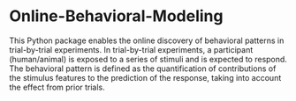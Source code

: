 # Online-Behavioral-Modeling
This Python package enables the online discovery of behavioral patterns in trial-by-trial experiments. In trial-by-trial experiments, a participant (human/animal) is exposed to a series of stimuli and is expected to respond. The behavioral pattern is defined as the quantification of contributions of the stimulus features to the prediction of the response, taking into account the effect from prior trials.    
